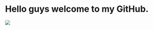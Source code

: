 # Hello guys welcome to my GitHub.

![](https://raw.githubusercontent.com/supakrit03/supakrit03/main/hello.gif)
